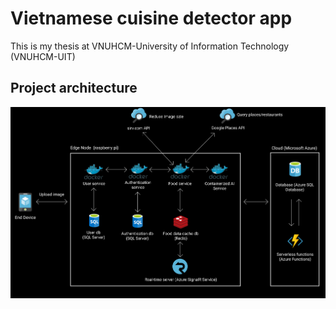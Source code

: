 # Vietnamese cuisine detector app

This is my thesis at VNUHCM-University of Information Technology (VNUHCM-UIT)

## Project architecture
![alt text](https://github.com/anvpham/vietnamese-cuisine-detector/blob/master/Project%20architecture.png)
